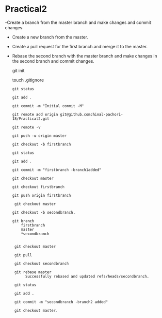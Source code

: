 # Practical2

 -Create a branch from the master branch and make changes and commit changes

- Create a new branch from the master.

- Create a pull request for the first branch and merge it to the master.

- Rebase the second branch with the master branch and make changes in the second branch and commit changes.

     git init
    
     touch .gitignore

      git status

      git add .

      git commit -m "Initial commit -M"
      
      git remote add origin git@github.com:hinal-pachori-18/Practical2.git

      git remote -v
    
      git push -u origin master

      git checkout -b firstbranch

      git status
  
      git add .
      
      git commit -m "firstbranch -branch1added"
      
      git checkout master
      
      git checkout firstbranch
      
      git push origin firstbranch
      
       git checkout master

      git checkout -b secondbranch.
      
      git branch
          firstbranch
          master
          *secondbranch
        
        
       git checkout master
        
       git pull
        
       git checkout secondbranch
        
       git rebase master
            Successfully rebased and updated refs/heads/secondbranch.
            
       git status
       
       git add .
       
       git commit -m "secondbranch -branch2 added"
       
       git checkout master.
       



       



        




    
